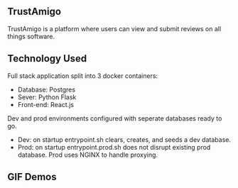 ## TrustAmigo

TrustAmigo is a platform where users can view and submit reviews on all things software.

## Technology Used

Full stack application split into 3 docker containers:

- Database: Postgres
- Sever: Python Flask
- Front-end: React.js

Dev and prod environments configured with seperate databases ready to go.

- Dev: on startup entrypoint.sh clears, creates, and seeds a dev database.
- Prod: on startup entrypoint.prod.sh does not disrupt existing prod database. Prod uses NGINX to handle proxying.

## GIF Demos
